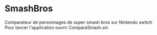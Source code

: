 # SmashBros
Comparateur de personnages de super smash bros sur Nintendo switch
Pour lancer l'application ouvrir ComparaSmash.sln
